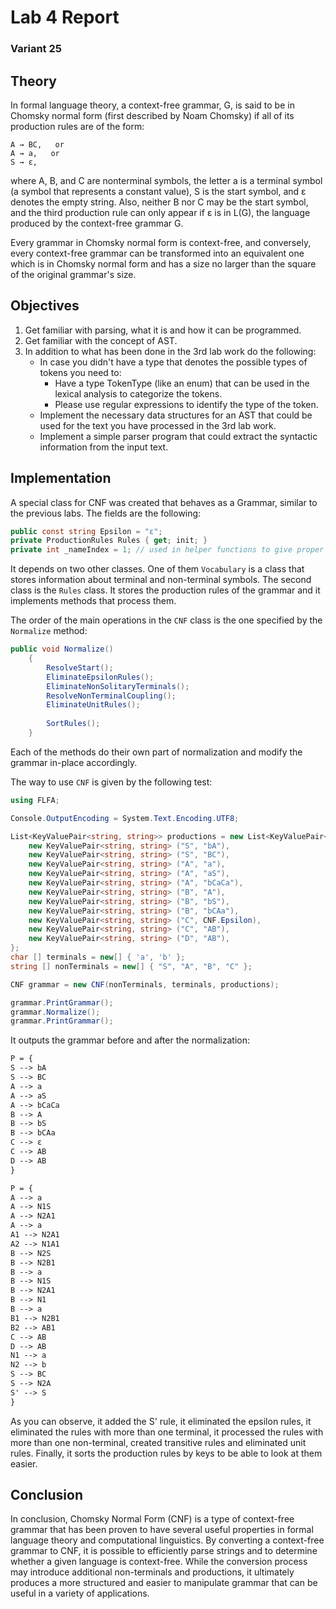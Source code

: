 # Lab 4 Report
### Variant 25

## Theory
In formal language theory, a context-free grammar, G, is said to be in Chomsky normal form (first described by Noam Chomsky) if all of its production rules are of the form:

    A → BC,   or
    A → a,   or
    S → ε,

where A, B, and C are nonterminal symbols, the letter a is a terminal symbol (a symbol that represents a constant value), S is the start symbol, and ε denotes the empty string. Also, neither B nor C may be the start symbol, and the third production rule can only appear if ε is in L(G), the language produced by the context-free grammar G.

Every grammar in Chomsky normal form is context-free, and conversely, every context-free grammar can be transformed into an equivalent one which is in Chomsky normal form and has a size no larger than the square of the original grammar's size.

## Objectives
1. Get familiar with parsing, what it is and how it can be programmed.
2. Get familiar with the concept of AST.
3. In addition to what has been done in the 3rd lab work do the following:
    - In case you didn't have a type that denotes the possible types of tokens you need to:
      -   Have a type TokenType (like an enum) that can be used in the lexical analysis to categorize the tokens.
        - Please use regular expressions to identify the type of the token.
    - Implement the necessary data structures for an AST that could be used for the text you have processed in the 3rd lab work.
    - Implement a simple parser program that could extract the syntactic information from the input text.

## Implementation
A special class for CNF was created that behaves as a Grammar, similar to the previous labs. The fields are the following:
```c#
public const string Epsilon = "ε";
private ProductionRules Rules { get; init; }
private int _nameIndex = 1; // used in helper functions to give proper naming to keys
```
It depends on two other classes. One of them `Vocabulary` is a class that stores information about terminal and non-terminal symbols.
The second class is the `Rules` class. It stores the production rules of the grammar and it implements methods that process them.

The order of the main operations in the `CNF` class is the one specified by the `Normalize` method:
```c#
public void Normalize()
    {
        ResolveStart();
        EliminateEpsilonRules();
        EliminateNonSolitaryTerminals();
        ResolveNonTerminalCoupling();
        EliminateUnitRules();
        
        SortRules();
    }
```
Each of the methods do their own part of normalization and modify the grammar in-place accordingly.

The way to use `CNF` is given by the following test:
```c#
using FLFA;

Console.OutputEncoding = System.Text.Encoding.UTF8;

List<KeyValuePair<string, string>> productions = new List<KeyValuePair<string, string>> {
    new KeyValuePair<string, string> ("S", "bA"),
    new KeyValuePair<string, string> ("S", "BC"),
    new KeyValuePair<string, string> ("A", "a"),
    new KeyValuePair<string, string> ("A", "aS"),
    new KeyValuePair<string, string> ("A", "bCaCa"),
    new KeyValuePair<string, string> ("B", "A"),
    new KeyValuePair<string, string> ("B", "bS"),
    new KeyValuePair<string, string> ("B", "bCAa"),
    new KeyValuePair<string, string> ("C", CNF.Epsilon),
    new KeyValuePair<string, string> ("C", "AB"),
    new KeyValuePair<string, string> ("D", "AB"),
};
char [] terminals = new[] { 'a', 'b' };
string [] nonTerminals = new[] { "S", "A", "B", "C" };

CNF grammar = new CNF(nonTerminals, terminals, productions);

grammar.PrintGrammar();
grammar.Normalize();
grammar.PrintGrammar();
```
It outputs the grammar before and after the normalization:
```txt
P = {
S --> bA
S --> BC
A --> a
A --> aS
A --> bCaCa
B --> A
B --> bS
B --> bCAa
C --> ε
C --> AB
D --> AB
}

P = {
A --> a
A --> N1S
A --> N2A1
A --> a
A1 --> N2A1
A2 --> N1A1
B --> N2S
B --> N2B1
B --> a
B --> N1S
B --> N2A1
B --> N1
B --> a
B1 --> N2B1
B2 --> AB1
C --> AB
D --> AB
N1 --> a
N2 --> b
S --> BC
S --> N2A
S' --> S
}
```
As you can observe, it added the S' rule, it eliminated the epsilon rules, it eliminated the rules with more than one terminal,
it processed the rules with more than one non-terminal, created transitive rules and eliminated unit rules. Finally, it sorts the
production rules by keys to be able to look at them easier.

## Conclusion
In conclusion, Chomsky Normal Form (CNF) is a type of context-free grammar that has been proven to have several useful properties in
formal language theory and computational linguistics. By converting a context-free grammar to CNF, it is possible to efficiently
parse strings and to determine whether a given language is context-free. While the conversion process may introduce additional
non-terminals and productions, it ultimately produces a more structured and easier to manipulate grammar that can be useful in a variety of applications.
